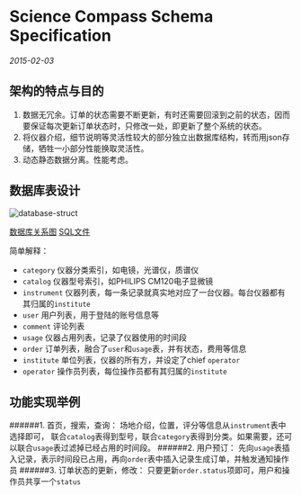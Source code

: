 Science Compass Schema Specification
======
_2015-02-03_

架构的特点与目的
------
1. 数据无冗余。订单的状态需要不断更新，有时还需要回滚到之前的状态，因而要保证每次更新订单状态时，只修改一处，即更新了整个系统的状态。
2. 将仪器介绍，细节说明等灵活性较大的部分独立出数据库结构，转而用json存储，牺牲一小部分性能换取灵活性。
3. 动态静态数据分离。性能考虑。

数据库表设计
---
![database-struct](https://gitcafe.com/PillowSky/scicompass-python/raw/master/doc/img/database-struct.png "database-struct")

[数据库关系图](https://gitcafe.com/PillowSky/scicompass-python/raw/master/doc/img/database-struct.png)
[SQL文件](https://gitcafe.com/PillowSky/scicompass-python/raw/master/doc/database-struct.sql)

简单解释：

* `category` 仪器分类索引，如电镜，光谱仪，质谱仪  
* `catalog` 仪器型号索引，如PHILIPS CM120电子显微镜  
* `instrument` 仪器列表，每一条记录就真实地对应了一台仪器。每台仪器都有其归属的`institute`
* `user` 用户列表，用于登陆的账号信息等
* `comment` 评论列表
* `usage` 仪器占用列表，记录了仪器使用的时间段
* `order` 订单列表，融合了`user`和`usage`表，并有状态，费用等信息
* `institute` 单位列表，仪器的所有方，并设定了chief `operator`
* `operator` 操作员列表，每位操作员都有其归属的`institute`

功能实现举例
------
######1. 首页，搜索，查询：
   场地介绍，位置，评分等信息从`instrument`表中选择即可， 联合`catalog`表得到型号，联合`category`表得到分类。如果需要，还可以联合`usage`表过滤掉已经占用的时间段。
######2. 用户预订：
   先向`usage`表插入记录，表示时间段已占用，再向`order`表中插入记录生成订单，并触发通知操作员
######3. 订单状态的更新，修改：
   只要更新`order.status`项即可，用户和操作员共享一个`status`
